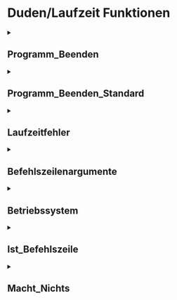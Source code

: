 # Duden/Laufzeit Funktionen
<details>
<summary><h2>Programm_Beenden</h2></summary>
<ul>
<pre>
Beendet das Programm mit dem gegebenen Code.
</pre>
	<li>Parameter: <code>Code</code></li>
	<li>Parameter Typ: <code>Zahl</code></li>
	<li>Rückgabe Typ: <code>nichts</code></li>
</ul>

<h3>Aliase</h3>
<ol>
	<li><code>&#34;Beende das Programm mit Code &lt;Code&gt;&#34;</code></li>
	<li><code>&#34;beende das Programm mit Code &lt;Code&gt;&#34;</code></li>
</ol>

<h3>Implementation</h3>
Implementiert in <code>"libddpstdlib.a"</code>
</details>

<details>
<summary><h2>Programm_Beenden_Standard</h2></summary>
<ul>
<pre>
Beendet das Programm mit Code 0.
</pre>
</li>
	<li>Rückgabe Typ: <code>nichts</code></li>
</ul>

<h3>Aliase</h3>
<ol>
	<li><code>&#34;Beende das Programm&#34;</code></li>
	<li><code>&#34;beende das Programm&#34;</code></li>
</ol>

<h3>Implementation</h3>
<pre class="language-ddp" tabindex="0">
<code class="language-ddp">
Beende das Programm mit Code 0.

</code>
</pre>
</details>

<details>
<summary><h2>Laufzeitfehler</h2></summary>
<ul>
<pre>
Wirft einen Laufzeitfehler mit einer Nachricht und einem Code.
</pre>
	<li>Parameter: <code>Nachricht</code>, <code>Code</code></li>
	<li>Parameter Typen: <code>Text</code>, <code>Zahl</code></li>
	<li>Rückgabe Typ: <code>nichts</code></li>
</ul>

<h3>Aliase</h3>
<ol>
	<li><code>&#34;Löse einen Laufzeitfehler mit der Nachricht &lt;Nachricht&gt; und dem Code &lt;Code&gt; aus&#34;</code></li>
	<li><code>&#34;löse einen Laufzeitfehler mit der Nachricht &lt;Nachricht&gt; und dem Code &lt;Code&gt; aus&#34;</code></li>
</ol>

<h3>Implementation</h3>
Implementiert in <code>"libddpstdlib.a"</code>
</details>

<details>
<summary><h2>Befehlszeilenargumente</h2></summary>
<ul>
<pre>
Gibt eine Text Liste zurück die alle übergebenen Befehlszeilenargumente enthält.
Index 1 enthält immer den Programmpfad.
</pre>
</li>
	<li>Rückgabe Typ: <code>Text Liste</code></li>
</ul>

<h3>Aliase</h3>
<ol>
	<li><code>&#34;die Befehlszeilenargumente&#34;</code></li>
	<li><code>&#34;den Befehlszeilenargumenten&#34;</code></li>
</ol>

<h3>Implementation</h3>
Implementiert in <code>"libddpruntime.a"</code>
</details>

<details>
<summary><h2>Betriebssystem</h2></summary>
<ul>
<pre>
Gibt je nach Betriebssystem entweder "Windows" oder "Linux" zurück.
</pre>
</li>
	<li>Rückgabe Typ: <code>Text</code></li>
</ul>

<h3>Aliase</h3>
<ol>
	<li><code>&#34;das Betriebssystem&#34;</code></li>
</ol>

<h3>Implementation</h3>
Implementiert in <code>"libddpruntime.a"</code>
</details>

<details>
<summary><h2>Ist_Befehlszeile</h2></summary>
<ul>
<pre>
Entspricht C's `isatty` funktion.
</pre>
</li>
	<li>Rückgabe Typ: <code>Boolean</code></li>
</ul>

<h3>Aliase</h3>
<ol>
	<li><code>&#34;die Benutzereingabe eine Befehlszeile ist&#34;</code></li>
</ol>

<h3>Implementation</h3>
Implementiert in <code>"libddpstdlib.a"</code>
</details>

<details>
<summary><h2>Macht_Nichts</h2></summary>
<ul>
<pre>
Leere Funktion, die nichts macht und nichts zurückgibt.
Nützlich in einigen wenigen Fällen.
</pre>
</li>
	<li>Rückgabe Typ: <code>nichts</code></li>
</ul>

<h3>Aliase</h3>
<ol>
	<li><code>&#34;Tue nichts&#34;</code></li>
	<li><code>&#34;tue nichts&#34;</code></li>
</ol>

<h3>Implementation</h3>
<pre class="language-ddp" tabindex="0">
<code class="language-ddp">

</code>
</pre>
</details>



